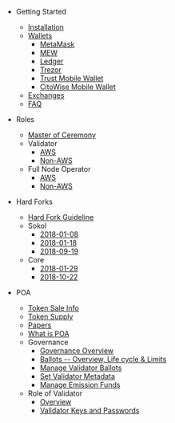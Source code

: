 * Getting Started
    * [Installation](POA-Installation)
    * [Wallets](https://github.com/poanetwork/wiki/wiki/Wallets)
        * [MetaMask](POA-Network-on-MetaMask)
        * [MEW](POA-Network-on-MEW)
        * [Ledger](POA-Network-on-Ledger)
        * [Trezor](POA-Network-on-Trezor)
        * [Trust Mobile Wallet](POA-Network-on-Trust-Wallet)
        * [CitoWise Mobile Wallet](POA-Network-on-CitoWise)
    * [Exchanges](POA-on-Exchanges)
    * [FAQ](Frequently-Asked-Questions)
* Roles
    * [Master of Ceremony](Master-of-Ceremony-Setup)
    * Validator
        * [AWS](Validator-Node-on-AWS)
        * [Non-AWS](Validator-Node-Non-AWS)
    * Full Node Operator
        * [AWS](Bootnode-Setup-AWS)
        * [Non-AWS](Bootnode-Setup-Non-AWS)
* Hard Forks
    * [Hard Fork Guideline](https://github.com/poanetwork/wiki/wiki/Hard-Fork-Guideline)
    * Sokol
        * [2018-01-08](HFs-Sokol-2018-01-08)
        * [2018-01-18](HFs-Sokol-2018-01-18)
        * [2018-09-19](HFs-Sokol-2018-09-19)
    * Core
        * [2018-01-29](HFs-Core-2018-01-29)
        * [2018-10-22](HFs-Core-2018-10-22)

* POA
    * [Token Sale Info](POA-Token-Sale-Info)
    * [Token Supply](POA-Token-Supply)
    * [Papers](POA-Network-Papers)
    * [What is POA](What-is-POA)
    * Governance
        *  [Governance Overview](Governance-Overview)
        *  [Ballots -- Overview, Life cycle & Limits](Ballots-Overview.-Life-cycle-and-limits)
        *  [Manage Validator Ballots]( https://github.com/poanetwork/wiki/wiki/Manage-Validator-Ballots)
        *  [Set Validator Metadata](https://github.com/poanetwork/wiki/wiki/Validator-Set-Metadata)
        *  [Manage Emission Funds](Manage-Emission-Funds)
    * Role of Validator
       *   [Overview](Role-of-Validator)
       *   [Validator Keys and Passwords](Validator-Keys-and-Passwords)
